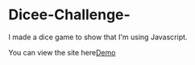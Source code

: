 # Dicee-Challenge-

I made a dice game to show that I'm using Javascript.

You can view the site here[Demo](https://fatihnalbant.github.io/Dicee-Challenge-/)
